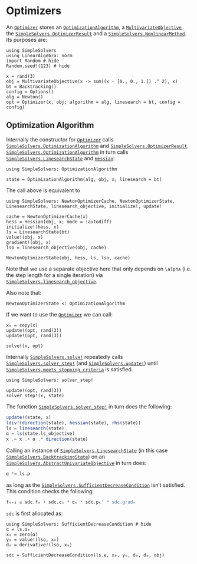 # Optimizers

An [`Optimizer`](@ref) stores an [`OptimizationAlgorithm`](@ref), a [`MultivariateObjective`](@ref), the [`SimpleSolvers.OptimizerResult`](@ref) and a [`SimpleSolvers.NonlinearMethod`](@ref). Its purposes are:

```@example optimizer
using SimpleSolvers
using LinearAlgebra: norm
import Random # hide
Random.seed!(123) # hide

x = rand(3)
obj = MultivariateObjective(x -> sum((x - [0., 0., 1.]) .^ 2), x)
bt = Backtracking()
config = Options()
alg = Newton()
opt = Optimizer(x, obj; algorithm = alg, linesearch = bt, config = config)
```

## Optimization Algorithm

Internally the constructor for [`Optimizer`](@ref) calls [`SimpleSolvers.OptimizationAlgorithm`](@ref) and [`SimpleSolvers.OptimizerResult`](@ref). [`SimpleSolvers.OptimizationAlgorithm`](@ref) in turn calls [`SimpleSolvers.LinesearchState`](@ref) and [`Hessian`](@ref):

```@example optimizer
using SimpleSolvers: OptimizationAlgorithm

state = OptimizationAlgorithm(alg, obj, x; linesearch = bt)
```

The call above is equivalent to 

```@example optimizer
using SimpleSolvers: NewtonOptimizerCache, NewtonOptimizerState, LinesearchState, linesearch_objective, initialize!, update!

cache = NewtonOptimizerCache(x)
hess = Hessian(obj, x; mode = :autodiff)
initialize!(hess, x)
ls = LinesearchState(bt)
value!(obj, x)
gradient!(obj, x)
lso = linesearch_objective(obj, cache)

NewtonOptimizerState(obj, hess, ls, lso, cache)
```

Note that we use a separate objective here that only depends on ``\alpha`` (i.e. the step length for a single iteration) via [`SimpleSolvers.linesearch_objective`](@ref).

Also note that:

```@example optimizer
NewtonOptimizerState <: OptimizationAlgorithm
```

If we want to use the [`Optimizer`](@ref) we can call:

```@example optimizer
x₀ = copy(x)
update!(opt, rand(3))
update!(opt, rand(3))

solve!(x, opt)
```

Internally [`SimpleSolvers.solve!`](@ref) repeatedly calls [`SimpleSolvers.solver_step!`](@ref) (and [`SimpleSolvers.update!`](@ref)) until [`SimpleSolvers.meets_stopping_criteria`](@ref) is satisfied.

```@example optimizer
using SimpleSolvers: solver_step!

update!(opt, rand(3))
solver_step!(x, state)
```

The function [`SimpleSolvers.solver_step!`](@ref) in turn does the following:

```julia
update!(state, x)
ldiv!(direction(state), hessian(state), rhs(state))
ls = linesearch(state)
α = ls(state.ls_objective)
x .= x .+ α .* direction(state)
```

Calling an instance of [`SimpleSolvers.LinesearchState`](@ref) (in this case [`SimpleSolvers.BacktrackingState`](@ref)) on an [`SimpleSolvers.AbstractUnivariateObjective`](@ref) in turn does:

```julia
α *= ls.p
```

as long as the [`SimpleSolvers.SufficientDecreaseCondition`](@ref) isn't satisfied. This condition checks the following:

```julia
fₖ₊₁ ≤ sdc.fₖ + sdc.c₁ * αₖ * sdc.pₖ' * sdc.gradₖ
```

`sdc` is first allocated as:

```@example optimizer
using SimpleSolvers: SufficientDecreaseCondition # hide
α = ls.α₀
x₀ = zero(α)
y₀ = value!(lso, x₀)
d₀ = derivative!(lso, x₀)

sdc = SufficientDecreaseCondition(ls.ϵ, x₀, y₀, d₀, d₀, obj)
```
